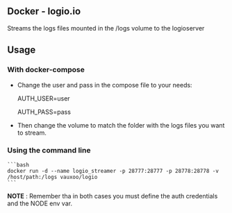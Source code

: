 Docker - logio.io
---

Streams the logs files mounted in the /logs volume to the logioserver

## Usage

### With docker-compose

- Change the user and pass in the compose file to your needs:

    AUTH_USER=user

    AUTH_PASS=pass

- Then change the volume to match the folder with the logs files you want to stream.

### Using the command line

    ```bash
    docker run -d --name logio_streamer -p 28777:28777 -p 28778:28778 -v /host/path:/logs vauxoo/logio 
    ```

**NOTE** : Remember tha in both cases you must define the auth credentials and the NODE env var.

